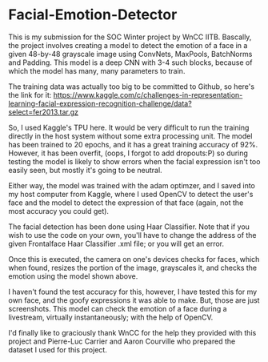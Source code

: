 # Facial-Emotion-Detector

This is my submission for the SOC Winter project by WnCC IITB. Bascally, the project involves creating a model to detect the emotion of a face in a given 48-by-48 grayscale image using ConvNets, MaxPools, BatchNorms and Padding.
This model is a deep CNN with 3-4 such blocks, because of which the model has many, many parameters to train.

The training data was actually too big to be committed to Github, so here's the link for it: https://www.kaggle.com/c/challenges-in-representation-learning-facial-expression-recognition-challenge/data?select=fer2013.tar.gz

So, I used Kaggle's TPU here. It would be very difficult to run the training directly in the host system without some extra processing unit. The model has been trained to 20 epochs, and it has a great training accuracy of 92%. However, it has been overfit, (oops, I forgot to add dropouts:P) so during testing the model is likely to show errors when the facial expression isn't too easily seen, but mostly it's going to be neutral.

Either way, the model was trained with the adam optimzer, and I saved into my host computer from Kaggle, where I used OpenCV to detect the user's face and the model to detect the expression of that face (again, not the most accuracy you could get).

The facial detection has been done using Haar Classifier. Note that if you wish to use the code on your own, you'll have to change the address of the given Frontalface Haar Classifier .xml file; or you will get an error.

Once this is executed, the camera on one's devices checks for faces, which when found, resizes the portion of the image, grayscales it, and checks the emotion using the model shown above. 

I haven't found the test accuracy for this, however, I have tested this for my own face, and the goofy expressions it was able to make. But, those are just screenshots. This model can check the emotion of a face during a livestream, virtually instantaneously; with the help of OpenCV.

I'd finally like to graciously thank WnCC for the help they provided with this project and Pierre-Luc Carrier and Aaron Courville who prepared the dataset I used for this project.

